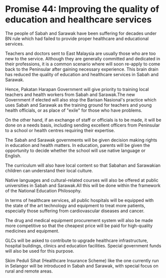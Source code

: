 # Promise 44: Improving the quality of education and healthcare services

The people of Sabah and Sarawak have been suffering for decades under BN rule which had failed to provide proper healthcare and educational services.

Teachers and doctors sent to East Malaysia are usually those who are too new to the service. Although they are generally committed and dedicated in their professions, it is a common scenario where will soon re-apply to come back to the Peninsular after gaining necessary experience. This brain drain has reduced the quality of education and healthcare services in Sabah and Sarawak.

Hence, Pakatan Harapan Government will give priority to training local teachers and health workers from Sabah and Sarawak.The new Government if elected will also stop the Barisan Nasional's practice which uses Sabah and Sarawak as the training ground for teachers and young health officials, or as place of "exile" for those who have problems.

On the other hand, if an exchange of staff or officials is to be made, it will be done on a needs basis, including sending excellent officers from Peninsular to a school or health centres requiring their expertise.

The Sabah and Sarawak governments will be given decision making rights in education and health matters. In education, parents will be given the opportunity to decide whether the school will use native language or English.

The curriculum will also have local content so that Sabahan and Sarawakian children can understand their local culture.

Native languages and cultural-related courses will also be offered at public universities in Sabah and Sarawak.All this will be done within the framework of the National Education Philosophy.

In terms of healthcare services, all public hospitals will be equipped with the state of the art technology and equipment to treat more patients, especially those suffering from cardiovascular diseases and cancer.

The drug and medical equipment procurement system will also be made more competitive so that the cheapest price will be paid for high-quality medicines and equipment.

GLCs will be asked to contribute to upgrade healthcare infrastructure, hospital buildings, clinics and education facilities. Special government funds will also be used for this purpose.

Skim Peduli Sihat (Healthcare Insurance Scheme) like the one currently run in Selangor will be introduced in Sabah and Sarawak, with special focus on rural and remote areas.
